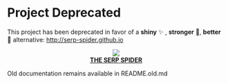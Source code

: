 Project Deprecated
==================

This project has been deprecated in favor of a **shiny** :sparkles:  , **stronger** :muscle:, **better** :rocket: alternative: http://serp-spider.github.io

<p align="center">
<a href="http://serp-spider.github.io">
  <img src ="https://serp-spider.github.io/logo.png" />
  <br/>
  <b>THE SERP SPIDER</b>
</a>
</p>


Old documentation remains available in README.old.md
